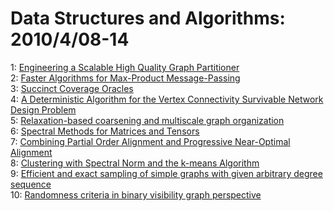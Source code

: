 # Data Structures and Algorithms: 2010/4/08-14  
1: [Engineering a Scalable High Quality Graph Partitioner](https://doi.org/10.48550/arXiv.0910.2004)  
2: [Faster Algorithms for Max-Product Message-Passing](https://doi.org/10.48550/arXiv.0910.3301)  
3: [Succinct Coverage Oracles](https://doi.org/10.48550/arXiv.0912.2404)  
4: [A Deterministic Algorithm for the Vertex Connectivity Survivable Network  Design Problem](https://doi.org/10.48550/arXiv.1004.1208)  
5: [Relaxation-based coarsening and multiscale graph organization](https://doi.org/10.48550/arXiv.1004.1220)  
6: [Spectral Methods for Matrices and Tensors](https://doi.org/10.48550/arXiv.1004.1253)  
7: [Combining Partial Order Alignment and Progressive Near-Optimal Alignment](https://doi.org/10.48550/arXiv.0912.2813)  
8: [Clustering with Spectral Norm and the k-means Algorithm](https://doi.org/10.48550/arXiv.1004.1823)  
9: [Efficient and exact sampling of simple graphs with given arbitrary  degree sequence](https://doi.org/10.48550/arXiv.1002.2975)  
10: [Randomness criteria in binary visibility graph perspective](https://doi.org/10.48550/arXiv.1004.2189)  